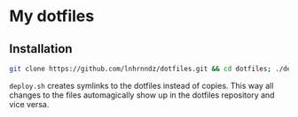 # My dotfiles

## Installation

```bash
git clone https://github.com/lnhrnndz/dotfiles.git && cd dotfiles; ./deploy.sh
```

`deploy.sh` creates symlinks to the dotfiles instead of copies.
This way all changes to the files automagically show up in the dotfiles repository and vice versa.
